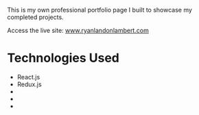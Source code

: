 This is my own professional portfolio page I built to showcase my completed projects.

Access the live site: <a href="https://www.ryanlandonlambert.com">www.ryanlandonlambert.com <a>
<h1>Technologies Used</h1>
<ul>
<li>React.js </li>
<li>Redux.js</li>
<li></li>
<li> </li>
<li> </li>
</ul>